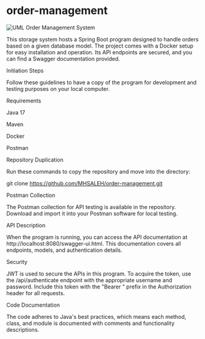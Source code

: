 # order-management
![UML](https://github.com/MHSALEH/order-management/assets/111057336/16d01d76-4031-4a00-8947-0b451940552f)
Order Management System

This storage system hosts a Spring Boot program designed to handle orders based on a given database model.
The project comes with a Docker setup for easy installation and operation.
Its API endpoints are secured, and you can find a Swagger documentation provided.

Initiation Steps

Follow these guidelines to have a copy of the program for development and testing purposes on your local computer.

Requirements

Java 17

Maven

Docker

Postman

Repository Duplication

Run these commands to copy the repository and move into the directory:

git clone https://github.com/MHSALEH/order-management.git

Postman Collection

The Postman collection for API testing is available in the repository.
Download and import it into your Postman software for local testing.

API Description

When the program is running, you can access the API documentation at http://localhost:8080/swagger-ui.html.
This documentation covers all endpoints, models, and authentication details.

Security

JWT is used to secure the APIs in this program.
To acquire the token, use the /api/authenticate endpoint with the appropriate username and password.
Include this token with the "Bearer " prefix in the Authorization header for all requests.

Code Documentation

The code adheres to Java's best practices, which means each method, class, and module is documented with comments and functionality descriptions.
